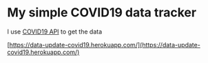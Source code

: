 # My simple COVID19 data tracker

I use [COVID19 API](https://corona.lmao.ninja/) to get the data

[https://data-update-covid19.herokuapp.com/](https://data-update-covid19.herokuapp.com/)
